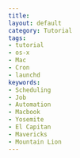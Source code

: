 ```yaml
---
title: 
layout: default
category: Tutorial
tags:
- tutorial
- os-x
- Mac
- Cron
- launchd
keywords:
- Scheduling
- Job
- Automation
- Macbook
- Yosemite
- El Capitan
- Mavericks
- Mountain Lion
---
```

